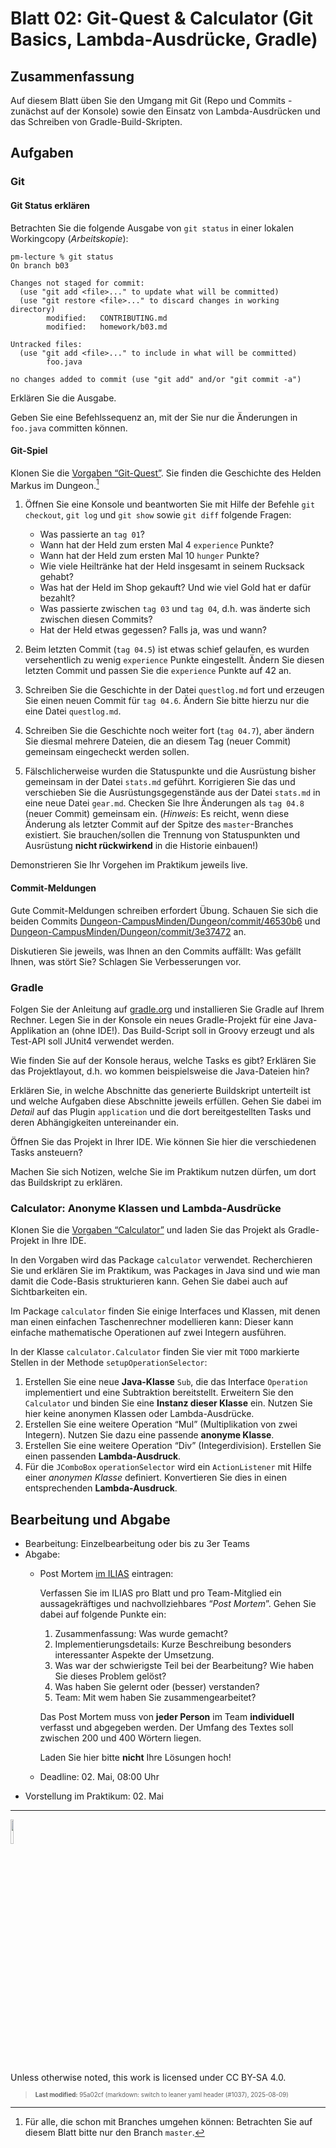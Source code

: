 # Blatt 02: Git-Quest & Calculator (Git Basics, Lambda-Ausdrücke, Gradle)

## Zusammenfassung

Auf diesem Blatt üben Sie den Umgang mit Git (Repo und Commits -
zunächst auf der Konsole) sowie den Einsatz von Lambda-Ausdrücken und
das Schreiben von Gradle-Build-Skripten.

## Aufgaben

### Git

#### Git Status erklären

Betrachten Sie die folgende Ausgabe von `git status` in einer lokalen
Workingcopy (*Arbeitskopie*):

    pm-lecture % git status
    On branch b03

    Changes not staged for commit:
      (use "git add <file>..." to update what will be committed)
      (use "git restore <file>..." to discard changes in working directory)
            modified:   CONTRIBUTING.md
            modified:   homework/b03.md

    Untracked files:
      (use "git add <file>..." to include in what will be committed)
            foo.java

    no changes added to commit (use "git add" and/or "git commit -a")

Erklären Sie die Ausgabe.

Geben Sie eine Befehlssequenz an, mit der Sie nur die Änderungen in
`foo.java` committen können.

#### Git-Spiel

Klonen Sie die [Vorgaben
“Git-Quest”](https://github.com/Programmiermethoden-CampusMinden/prog2_ybel_gitquest).
Sie finden die Geschichte des Helden Markus im Dungeon.[^1]

1.  Öffnen Sie eine Konsole und beantworten Sie mit Hilfe der Befehle
    `git checkout`, `git log` und `git show` sowie `git diff` folgende
    Fragen:

    - Was passierte an `tag 01`?
    - Wann hat der Held zum ersten Mal 4 `experience` Punkte?
    - Wann hat der Held zum ersten Mal 10 `hunger` Punkte?
    - Wie viele Heiltränke hat der Held insgesamt in seinem Rucksack
      gehabt?
    - Was hat der Held im Shop gekauft? Und wie viel Gold hat er dafür
      bezahlt?
    - Was passierte zwischen `tag 03` und `tag 04`, d.h. was änderte
      sich zwischen diesen Commits?
    - Hat der Held etwas gegessen? Falls ja, was und wann?

2.  Beim letzten Commit (`tag 04.5`) ist etwas schief gelaufen, es
    wurden versehentlich zu wenig `experience` Punkte eingestellt.
    Ändern Sie diesen letzten Commit und passen Sie die `experience`
    Punkte auf 42 an.

3.  Schreiben Sie die Geschichte in der Datei `questlog.md` fort und
    erzeugen Sie einen neuen Commit für `tag 04.6`. Ändern Sie bitte
    hierzu nur die eine Datei `questlog.md`.

4.  Schreiben Sie die Geschichte noch weiter fort (`tag 04.7`), aber
    ändern Sie diesmal mehrere Dateien, die an diesem Tag (neuer Commit)
    gemeinsam eingecheckt werden sollen.

5.  Fälschlicherweise wurden die Statuspunkte und die Ausrüstung bisher
    gemeinsam in der Datei `stats.md` geführt. Korrigieren Sie das und
    verschieben Sie die Ausrüstungsgegenstände aus der Datei `stats.md`
    in eine neue Datei `gear.md`. Checken Sie Ihre Änderungen als
    `tag 04.8` (neuer Commit) gemeinsam ein. (*Hinweis*: Es reicht, wenn
    diese Änderung als letzter Commit auf der Spitze des
    `master`-Branches existiert. Sie brauchen/sollen die Trennung von
    Statuspunkten und Ausrüstung **nicht rückwirkend** in die Historie
    einbauen!)

Demonstrieren Sie Ihr Vorgehen im Praktikum jeweils live.

#### Commit-Meldungen

Gute Commit-Meldungen schreiben erfordert Übung. Schauen Sie sich die
beiden Commits
[Dungeon-CampusMinden/Dungeon/commit/46530b6](https://github.com/Dungeon-CampusMinden/Dungeon/commit/46530b6dc970a8cedb0610b92268b9c78345e067)
und
[Dungeon-CampusMinden/Dungeon/commit/3e37472](https://github.com/Dungeon-CampusMinden/Dungeon/commit/3e3747220ade538b4c974a520cc9104121789aa1)
an.

Diskutieren Sie jeweils, was Ihnen an den Commits auffällt: Was gefällt
Ihnen, was stört Sie? Schlagen Sie Verbesserungen vor.

### Gradle

Folgen Sie der Anleitung auf [gradle.org](https://gradle.org/) und
installieren Sie Gradle auf Ihrem Rechner. Legen Sie in der Konsole ein
neues Gradle-Projekt für eine Java-Applikation an (ohne IDE!). Das
Build-Script soll in Groovy erzeugt und als Test-API soll JUnit4
verwendet werden.

Wie finden Sie auf der Konsole heraus, welche Tasks es gibt? Erklären
Sie das Projektlayout, d.h. wo kommen beispielsweise die Java-Dateien
hin?

Erklären Sie, in welche Abschnitte das generierte Buildskript unterteilt
ist und welche Aufgaben diese Abschnitte jeweils erfüllen. Gehen Sie
dabei im *Detail* auf das Plugin `application` und die dort
bereitgestellten Tasks und deren Abhängigkeiten untereinander ein.

Öffnen Sie das Projekt in Ihrer IDE. Wie können Sie hier die
verschiedenen Tasks ansteuern?

Machen Sie sich Notizen, welche Sie im Praktikum nutzen dürfen, um dort
das Buildskript zu erklären.

### Calculator: Anonyme Klassen und Lambda-Ausdrücke

Klonen Sie die [Vorgaben
“Calculator”](https://github.com/Programmiermethoden-CampusMinden/prog2_ybel_calculator)
und laden Sie das Projekt als Gradle-Projekt in Ihre IDE.

In den Vorgaben wird das Package `calculator` verwendet. Recherchieren
Sie und erklären Sie im Praktikum, was Packages in Java sind und wie man
damit die Code-Basis strukturieren kann. Gehen Sie dabei auch auf
Sichtbarkeiten ein.

Im Package `calculator` finden Sie einige Interfaces und Klassen, mit
denen man einen einfachen Taschenrechner modellieren kann: Dieser kann
einfache mathematische Operationen auf zwei Integern ausführen.

In der Klasse `calculator.Calculator` finden Sie vier mit `TODO`
markierte Stellen in der Methode `setupOperationSelector`:

1.  Erstellen Sie eine neue **Java-Klasse** `Sub`, die das Interface
    `Operation` implementiert und eine Subtraktion bereitstellt.
    Erweitern Sie den `Calculator` und binden Sie eine **Instanz dieser
    Klasse** ein. Nutzen Sie hier keine anonymen Klassen oder
    Lambda-Ausdrücke.
2.  Erstellen Sie eine weitere Operation “Mul” (Multiplikation von zwei
    Integern). Nutzen Sie dazu eine passende **anonyme Klasse**.
3.  Erstellen Sie eine weitere Operation “Div” (Integerdivision).
    Erstellen Sie einen passenden **Lambda-Ausdruck**.
4.  Für die `JComboBox` `operationSelector` wird ein `ActionListener`
    mit Hilfe einer *anonymen Klasse* definiert. Konvertieren Sie dies
    in einen entsprechenden **Lambda-Ausdruck**.

## Bearbeitung und Abgabe

- Bearbeitung: Einzelbearbeitung oder bis zu 3er Teams
- Abgabe:
  - Post Mortem [im
    ILIAS](https://www.hsbi.de/elearning/goto.php?target=exc_1514856&client_id=FH-Bielefeld)
    eintragen:

    Verfassen Sie im ILIAS pro Blatt und pro Team-Mitglied ein
    aussagekräftiges und nachvollziehbares “*Post Mortem*”. Gehen Sie
    dabei auf folgende Punkte ein:

    1.  Zusammenfassung: Was wurde gemacht?
    2.  Implementierungsdetails: Kurze Beschreibung besonders
        interessanter Aspekte der Umsetzung.
    3.  Was war der schwierigste Teil bei der Bearbeitung? Wie haben Sie
        dieses Problem gelöst?
    4.  Was haben Sie gelernt oder (besser) verstanden?
    5.  Team: Mit wem haben Sie zusammengearbeitet?

    Das Post Mortem muss von **jeder Person** im Team **individuell**
    verfasst und abgegeben werden. Der Umfang des Textes soll zwischen
    200 und 400 Wörtern liegen.

    Laden Sie hier bitte **nicht** Ihre Lösungen hoch!

  - Deadline: 02. Mai, 08:00 Uhr
- Vorstellung im Praktikum: 02. Mai

------------------------------------------------------------------------

<img src="https://licensebuttons.net/l/by-sa/4.0/88x31.png" width="10%">

Unless otherwise noted, this work is licensed under CC BY-SA 4.0.

<blockquote><p><sup><sub><strong>Last modified:</strong> 95a02cf (markdown: switch to leaner yaml header (#1037), 2025-08-09)<br></sub></sup></p></blockquote>

[^1]: Für alle, die schon mit Branches umgehen können: Betrachten Sie
    auf diesem Blatt bitte nur den Branch `master`.
